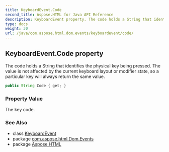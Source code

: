 ```yaml
---
title: KeyboardEvent.Code
second_title: Aspose.HTML for Java API Reference
description: KeyboardEvent property. The code holds a String that identifies the physical key being pressed. The value is not affected by the current keyboard layout or modifier state so a particular key will always return the same value
type: docs
weight: 30
url: /java/com.aspose.html.dom.events/keyboardevent/code/
---
```

## KeyboardEvent.Code property

The code holds a String that identifies the physical key being pressed. The value is not affected by the current keyboard layout or modifier state, so a particular key will always return the same value.

```java
public String Code { get; }
```

### Property Value

The key code.

### See Also

* class [KeyboardEvent](../)
* package [com.aspose.html.Dom.Events](../../keyboardevent/)
* package [Aspose.HTML](../../../)
